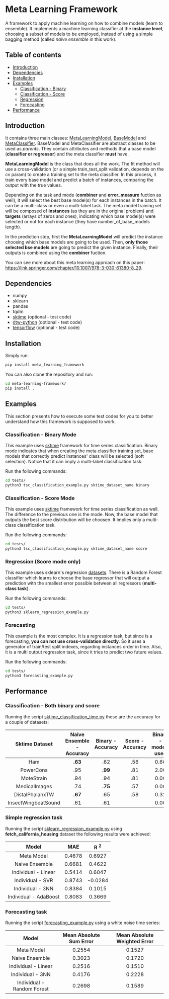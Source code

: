 # Meta Learning Framework

A framework to apply machine learning on how to combine models (learn to ensemble). It implements a machine learning classifier at the **instance level**, choosing a subset of models to be employed, instead of using a simple bagging method (called *naive ensemble* in this work).

## Table of contents

* [Introduction](#Introduction)
* [Dependencies](#Dependencies)
* [Installation](#Installation)
* [Examples](#Examples)
  * [Classification - Binary](#Classification---Binary-Mode)
  * [Classification - Score](#Classification---Score-Mode)
  * [Regression](#Regression-Score-mode-only)
  * [Forecasting](#Forecasting)
* [Performance](#Performance)

## Introduction

It contains three main classes: [MetaLearningModel](https://github.com/CaioUeno/meta-learning-framework/blob/master/meta_learning_framework/meta_learning_model.py), [BaseModel](https://github.com/CaioUeno/meta-learning-framework/blob/master/meta_learning_framework/base_model.py) and [MetaClassifier](https://github.com/CaioUeno/meta-learning-framework/blob/master/meta_learning_framework/meta_classifier.py). BaseModel and MetaClassifier are abstract classes to be used as *parents*. They contain attributes and methods that a base model (**classifier or regressor**) and the meta classifier **must** have.

**MetaLearningModel** is the class that does all the work. The fit method will use a cross-validation (or a simple train_test_split validation, depends on the cv param) to create a training set to the meta classifier. In this process, it train every base model and predict a batch of instances, comparing the output with the true values.

Depending on the task and mode (**combiner** and **error_measure** fuction as well), it will select the best base model(s) for each instances in the batch. It can be a multi-class or even a multi-label task. The meta model training set will be composed of **instances** (as they are in the original problem) and **targets** (arrays of zeros and ones), indicating which base model(s) were selected or not for each instance (they have number_of_base_models length).

In the prediction step, first the **MetaLearningModel** will predict the instance choosing which base models are going to be used. Then, **only those selected bse models** are going to predict the given instance. Finally, their outputs is combined using the **combiner** fuction.

You can see more about this meta learning approach on this paper: <https://link.springer.com/chapter/10.1007/978-3-030-61380-8_29>.

## Dependencies

* numpy
* sklearn
* pandas
* tqdm
* [sktime](https://github.com/alan-turing-institute/sktime/tree/master/sktime) (optional - test code)
* [dtw-python](https://github.com/DynamicTimeWarping/dtw-python) (optional - test code)
* [tensorflow](https://github.com/tensorflow/tensorflow) (optional - test code)

## Installation

Simply run:

```bash
pip install meta_learning_framework
```

You can also clone the repository and run:

```bash
cd meta-learning-framework/
pip install .
```

## Examples

This section presents how to execute some test codes for you to better understand how this framework is supposed to work.

### Classification - Binary Mode

This example uses [sktime](https://github.com/alan-turing-institute/sktime/tree/master/sktime) framework for time series classification. Binary mode indicates that when creating the meta classifier training set, base models that correctly predict instances' class will be selected (soft selection). Notice that it can imply a multi-label classification task.

Run the following commands:

```bash
cd tests/
python3 tsc_classification_example.py sktime_dataset_name binary
```

### Classification - Score Mode

This example uses [sktime](https://github.com/alan-turing-institute/sktime/tree/master/sktime) framework for time series classification as well. The difference to the previous one is the mode. Now, the base model that outputs the best score distribution will be choosen. It implies only a multi-class classification task.

Run the following commands:

```bash
cd tests/
python3 tsc_classification_example.py sktime_dataset_name score
```

### Regression (Score mode only)

This example uses sklearn's regression [datasets](https://scikit-learn.org/stable/modules/classes.html#module-sklearn.datasets). There is a Random Forest classifier which learns to choose the base regressor that will output a prediction with the smallest error possible between all regressors (**multi-class task**).

Run the following commands:

```bash
cd tests/
python3 sklearn_regression_example.py
```

### Forecasting

This example is the most complex. It is a regression task, but since is a forecasting, **you can not use cross-validation directly**. So it uses a generator of train/test split indexes, regarding instances order in time. Also, it is a multi output regression task, since it tries to predict two future values.

Run the following commands:

```bash
cd tests/
python3 forecasting_example.py
```

## Performance

### Classification - Both binary and score

Running the script [sktime_classification_time.py](https://github.com/CaioUeno/meta-learning-framework/blob/master/tests/sktime_classification_example.py) these are the accuracy for a couple of datasets:

|    Sktime Dataset   | Naive Ensemble - Accuracy | Binary - Accuracy | Score - Accuracy  | Binary - models used |
| :-----------------: | :-----------------------: | :---------------: | :---------------: | :------------------: |
| Ham                 | **.63**                   | .62               | .56               |  0.66                |
| PowerCons           | .95                       | **.99**           | .81               |  2.00                |
| MoteStrain          | .94                       | .94               | .81               |  0.00                |
| MedicalImages       | .74                       | **.75**           | .57               |  0.00                |
| DistalPhalanxTW     | **.67**                   | .65               | .58               |  0.32                |
| InsectWingbeatSound | .61                       | .61               |                   |  0.00                |

### Simple regression task

Running the script [sklearn_regression_example.py](https://github.com/CaioUeno/meta-learning-framework/blob/master/tests/sklearn_regression_example.py) using **fetch_california_housing** dataset the following results were achieved:

| Model                 | MAE    | R <sup>2</sup>  |
| :-------------------: | :----: | :-------------: |
| Meta Model            | 0.4678 | 0.6927          |
| Naive Ensemble        | 0.6681 | 0.4622          |
| Individual - Linear   | 0.5414 | 0.6047          |
| Individual - SVR      | 0.8743 | -0.0284         |
| Individual - 3NN      | 0.8384 | 0.1015          |
| Individual - AdaBoost | 0.8083 | 0.3669          |

### Forecasting task

Running the script [forecasting_example.py](https://github.com/CaioUeno/meta-learning-framework/blob/master/tests/forecasting_example.py) using a white noise time series:

| Model                      | Mean Absolute Sum Error    | Mean Absolute Weighted Error |
| :------------------------: | :------------------------: | :--------------------------: |
| Meta Model                 | 0.2554                     | 0.1527                       |
| Naive Ensemble             | 0.3023                     | 0.1720                       |
| Individual - Linear        | 0.2516                     | 0.1510                       |
| Individual - 3NN           | 0.4176                     | 0.2228                       |
| Individual - Random Forest | 0.2698                     | 0.1589                       |
